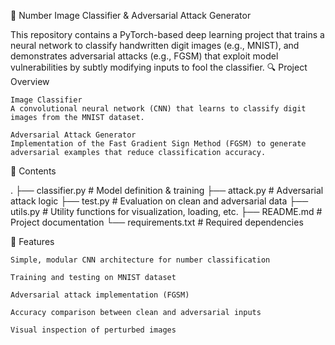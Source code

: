 🧠 Number Image Classifier & Adversarial Attack Generator

This repository contains a PyTorch-based deep learning project that trains a neural network to classify handwritten digit images (e.g., MNIST), and demonstrates adversarial attacks (e.g., FGSM) that exploit model vulnerabilities by subtly modifying inputs to fool the classifier.
🔍 Project Overview

    Image Classifier
    A convolutional neural network (CNN) that learns to classify digit images from the MNIST dataset.

    Adversarial Attack Generator
    Implementation of the Fast Gradient Sign Method (FGSM) to generate adversarial examples that reduce classification accuracy.

📂 Contents

.
├── classifier.py         # Model definition & training
├── attack.py             # Adversarial attack logic
├── test.py               # Evaluation on clean and adversarial data
├── utils.py              # Utility functions for visualization, loading, etc.
├── README.md             # Project documentation
└── requirements.txt      # Required dependencies

🧪 Features

    Simple, modular CNN architecture for number classification

    Training and testing on MNIST dataset

    Adversarial attack implementation (FGSM)

    Accuracy comparison between clean and adversarial inputs

    Visual inspection of perturbed images
